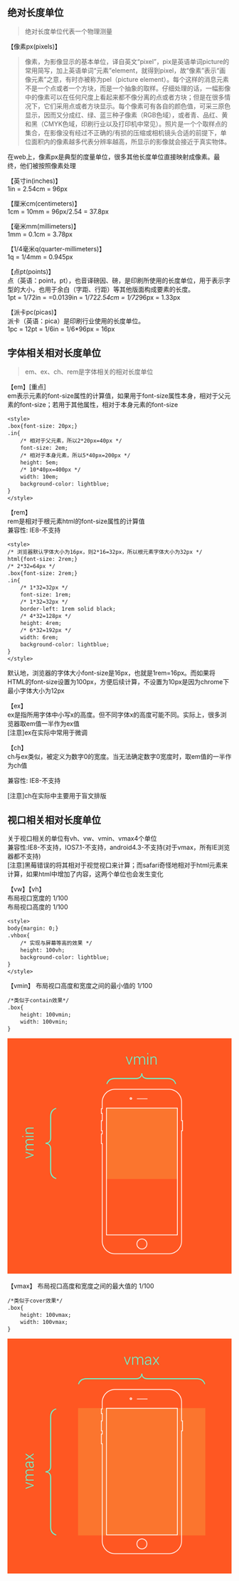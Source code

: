## 绝对长度单位
> 绝对长度单位代表一个物理测量

【像素px(pixels)】
> 像素，为影像显示的基本单位，译自英文“pixel”，pix是英语单词picture的常用简写，加上英语单词“元素”element，就得到pixel，故“像素”表示“画像元素”之意，有时亦被称为pel（picture element）。每个这样的消息元素不是一个点或者一个方块，而是一个抽象的取样。仔细处理的话，一幅影像中的像素可以在任何尺度上看起来都不像分离的点或者方块；但是在很多情况下，它们采用点或者方块显示。每个像素可有各自的颜色值，可采三原色显示，因而又分成红、绿、蓝三种子像素（RGB色域），或者青、品红、黄和黑（CMYK色域，印刷行业以及打印机中常见）。照片是一个个取样点的集合，在影像没有经过不正确的/有损的压缩或相机镜头合适的前提下，单位面积内的像素越多代表分辨率越高，所显示的影像就会接近于真实物体。

在web上，像素px是典型的度量单位，很多其他长度单位直接映射成像素。最终，他们被按照像素处理

【英寸in(inches)】  
1in = 2.54cm = 96px

【厘米cm(centimeters)】  
1cm = 10mm = 96px/2.54 = 37.8px

【毫米mm(millimeters)】  
1mm = 0.1cm = 3.78px

【1/4毫米q(quarter-millimeters)】  
1q = 1/4mm = 0.945px

【点pt(points)】  
点（英语：point，pt），也音译磅因、磅，是印刷所使用的长度单位，用于表示字型的大小，也用于余白（字距、行距）等其他版面构成要素的长度。  
1pt = 1/72in = =0.0139in = 1/72*2.54cm = 1/72*96px = 1.33px

【派卡pc(picas)】  
派卡（英语：pica）是印刷行业使用的长度单位。  
1pc = 12pt = 1/6in = 1/6*96px = 16px
﻿
## 字体相关相对长度单位
> em、ex、ch、rem是字体相关的相对长度单位

【em】[重点]  
em表示元素的font-size属性的计算值，如果用于font-size属性本身，相对于父元素的font-size；若用于其他属性，相对于本身元素的font-size

```
<style>
.box{font-size: 20px;}
.in{
    /* 相对于父元素，所以2*20px=40px */
    font-size: 2em;
    /* 相对于本身元素，所以5*40px=200px */
    height: 5em;
    /* 10*40px=400px */
    width: 10em;
    background-color: lightblue;
}
</style>
```

【rem】  
rem是相对于根元素html的font-size属性的计算值  
兼容性: IE8-不支持
```
<style>
/* 浏览器默认字体大小为16px，则2*16=32px，所以根元素字体大小为32px */
html{font-size: 2rem;}
/* 2*32=64px */
.box{font-size: 2rem;}
.in{
    /* 1*32=32px */
    font-size: 1rem;
    /* 1*32=32px */
    border-left: 1rem solid black;
    /* 4*32=128px */
    height: 4rem;
    /* 6*32=192px */
    width: 6rem;
    background-color: lightblue;
}
</style>
```
默认地，浏览器的字体大小font-size是16px，也就是1rem=16px。而如果将HTML的font-size设置为100px，方便后续计算，不设置为10px是因为chrome下最小字体大小为12px  

【ex】  
ex是指所用字体中小写x的高度。但不同字体x的高度可能不同。实际上，很多浏览器取em值一半作为ex值  
[注意]ex在实际中常用于微调

【ch】  
ch与ex类似，被定义为数字0的宽度。当无法确定数字0宽度时，取em值的一半作为ch值

兼容性: IE8-不支持

[注意]ch在实际中主要用于盲文排版

## 视口相关相对长度单位
关于视口相关的单位有vh、vw、vmin、vmax4个单位  
兼容性:IE8-不支持，IOS7.1-不支持，android4.3-不支持(对于vmax，所有IE浏览器都不支持)  
[注意]黑莓错误的将其相对于视觉视口来计算；而safari奇怪地相对于html元素来计算，如果html中增加了内容，这两个单位也会发生变化  

【vw】【vh】  
布局视口宽度的 1/100  
布局视口高度的 1/100  
```
<style>
body{margin: 0;}
.vhbox{
    /* 实现与屏幕等高的效果 */
    height: 100vh;
    background-color: lightblue;
}    
</style>
```

【vmin】
布局视口高度和宽度之间的最小值的 1/100
```
/*类似于contain效果*/
.box{
    height: 100vmin;
    width: 100vmin;
}
```
![vmin](./image/11.png)

【vmax】
布局视口高度和宽度之间的最大值的 1/100
```
/*类似于cover效果*/
.box{
    height: 100vmax;
    width: 100vmax;
}    
```
![vmax](./image/12.png)
